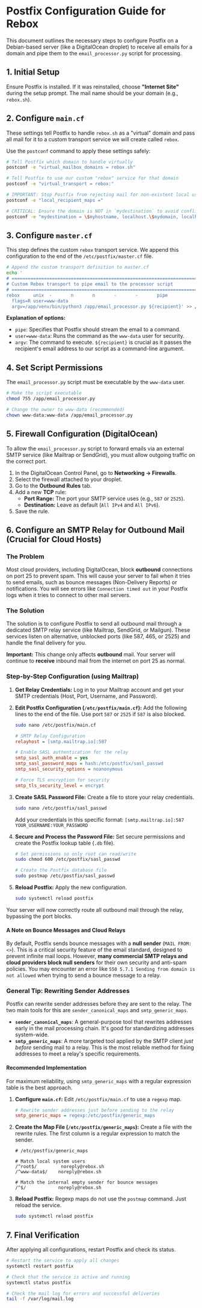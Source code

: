 # Postfix Configuration Guide for Rebox

This document outlines the necessary steps to configure Postfix on a Debian-based server (like a DigitalOcean droplet) to receive all emails for a domain and pipe them to the `email_processor.py` script for processing.

## 1. Initial Setup

Ensure Postfix is installed. If it was reinstalled, choose **"Internet Site"** during the setup prompt. The mail name should be your domain (e.g., `rebox.sh`).

## 2. Configure `main.cf`

These settings tell Postfix to handle `rebox.sh` as a "virtual" domain and pass all mail for it to a custom transport service we will create called `rebox`.

Use the `postconf` command to apply these settings safely:

```bash
# Tell Postfix which domain to handle virtually
postconf -e "virtual_mailbox_domains = rebox.sh"

# Tell Postfix to use our custom "rebox" service for that domain
postconf -e "virtual_transport = rebox:"

# IMPORTANT: Stop Postfix from rejecting mail for non-existent local users
postconf -e "local_recipient_maps ="

# CRITICAL: Ensure the domain is NOT in `mydestination` to avoid conflicts
postconf -e "mydestination = \$myhostname, localhost.\$mydomain, localhost"
```

## 3. Configure `master.cf`

This step defines the custom `rebox` transport service. We append this configuration to the end of the `/etc/postfix/master.cf` file.

```bash
# Append the custom transport definition to master.cf
echo '
# ==========================================================================
# Custom Rebox transport to pipe email to the processor script
# ==========================================================================
rebox     unix  -       n       n       -       -       pipe
  flags=R user=www-data
  argv=/app/venv/bin/python3 /app/email_processor.py ${recipient}' >> /etc/postfix/master.cf
```

**Explanation of options:**
- `pipe`: Specifies that Postfix should stream the email to a command.
- `user=www-data`: Runs the command as the `www-data` user for security.
- `argv`: The command to execute. `${recipient}` is crucial as it passes the recipient's email address to our script as a command-line argument.

## 4. Set Script Permissions

The `email_processor.py` script must be executable by the `www-data` user.

```bash
# Make the script executable
chmod 755 /app/email_processor.py

# Change the owner to www-data (recommended)
chown www-data:www-data /app/email_processor.py
```

## 5. Firewall Configuration (DigitalOcean)

To allow the `email_processor.py` script to forward emails via an external SMTP service (like Mailtrap or SendGrid), you must allow outgoing traffic on the correct port.

1.  In the DigitalOcean Control Panel, go to **Networking -> Firewalls**.
2.  Select the firewall attached to your droplet.
3.  Go to the **Outbound Rules** tab.
4.  Add a new **TCP** rule:
    -   **Port Range:** The port your SMTP service uses (e.g., `587` or `2525`).
    -   **Destination:** Leave as default (`All IPv4` and `All IPv6`).
5.  Save the rule.

## 6. Configure an SMTP Relay for Outbound Mail (Crucial for Cloud Hosts)

### The Problem

Most cloud providers, including DigitalOcean, block **outbound** connections on port 25 to prevent spam. This will cause your server to fail when it tries to send emails, such as bounce messages (Non-Delivery Reports) or notifications. You will see errors like `Connection timed out` in your Postfix logs when it tries to connect to other mail servers.

### The Solution

The solution is to configure Postfix to send all outbound mail through a dedicated SMTP relay service (like Mailtrap, SendGrid, or Mailgun). These services listen on alternative, unblocked ports (like 587, 465, or 2525) and handle the final delivery for you.

**Important:** This change only affects **outbound** mail. Your server will continue to **receive** inbound mail from the internet on port 25 as normal.

### Step-by-Step Configuration (using Mailtrap)

1.  **Get Relay Credentials:**
    Log in to your Mailtrap account and get your SMTP credentials (Host, Port, Username, and Password).

2.  **Edit Postfix Configuration (`/etc/postfix/main.cf`):**
    Add the following lines to the end of the file. Use port `587` or `2525` if `587` is also blocked.

    ```bash
    sudo nano /etc/postfix/main.cf
    ```

    ```ini
    # SMTP Relay Configuration
    relayhost = [smtp.mailtrap.io]:587

    # Enable SASL authentication for the relay
    smtp_sasl_auth_enable = yes
    smtp_sasl_password_maps = hash:/etc/postfix/sasl_passwd
    smtp_sasl_security_options = noanonymous

    # Force TLS encryption for security
    smtp_tls_security_level = encrypt
    ```

3.  **Create SASL Password File:**
    Create a file to store your relay credentials.

    ```bash
    sudo nano /etc/postfix/sasl_passwd
    ```

    Add your credentials in this specific format:
    `[smtp.mailtrap.io]:587 YOUR_USERNAME:YOUR_PASSWORD`

4.  **Secure and Process the Password File:**
    Set secure permissions and create the Postfix lookup table (`.db` file).

    ```bash
    # Set permissions so only root can read/write
    sudo chmod 600 /etc/postfix/sasl_passwd

    # Create the Postfix database file
    sudo postmap /etc/postfix/sasl_passwd
    ```

5.  **Reload Postfix:**
    Apply the new configuration.

    ```bash
    sudo systemctl reload postfix
    ```

Your server will now correctly route all outbound mail through the relay, bypassing the port blocks.

#### A Note on Bounce Messages and Cloud Relays

By default, Postfix sends bounce messages with a **null sender** (`MAIL FROM:<>`). This is a critical security feature of the email standard, designed to prevent infinite mail loops. However, **many commercial SMTP relays and cloud providers block null senders** for their own security and anti-spam policies. You may encounter an error like `550 5.7.1 Sending from domain is not allowed` when trying to send a bounce message to a relay.

### General Tip: Rewriting Sender Addresses
Postfix can rewrite sender addresses before they are sent to the relay. The two main tools for this are `sender_canonical_maps` and `smtp_generic_maps`.

*   **`sender_canonical_maps`**: A general-purpose tool that rewrites addresses early in the mail processing chain. It's good for standardizing addresses system-wide.
*   **`smtp_generic_maps`**: A more targeted tool applied by the SMTP client *just before* sending mail to a relay. This is the most reliable method for fixing addresses to meet a relay's specific requirements.

#### Recommended Implementation

For maximum reliability, using `smtp_generic_maps` with a regular expression table is the best approach.

1.  **Configure `main.cf`:**
    Edit `/etc/postfix/main.cf` to use a `regexp` map.

    ```ini
    # Rewrite sender addresses just before sending to the relay
    smtp_generic_maps = regexp:/etc/postfix/generic_maps
    ```

2.  **Create the Map File (`/etc/postfix/generic_maps`):**
    Create a file with the rewrite rules. The first column is a regular expression to match the sender.

    ```
    # /etc/postfix/generic_maps

    # Match local system users
    /^root$/         noreply@rebox.sh
    /^www-data$/    noreply@rebox.sh

    # Match the internal empty sender for bounce messages
    /^$/            noreply@rebox.sh
    ```

3.  **Reload Postfix:**
    Regexp maps do not use the `postmap` command. Just reload the service.

    ```bash
    sudo systemctl reload postfix
    ```

## 7. Final Verification

After applying all configurations, restart Postfix and check its status.

```bash
# Restart the service to apply all changes
systemctl restart postfix

# Check that the service is active and running
systemctl status postfix

# Check the mail log for errors and successful deliveries
tail -f /var/log/mail.log
